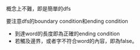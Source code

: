 概念上不難，即是簡單的dfs

要注意dfs的boundary condition和ending condition
- 到達word的長度即為正確的ending condition
- 若觸及邊界，或者字不符合word的內容，即為false。

